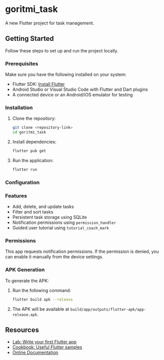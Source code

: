 # goritmi_task

A new Flutter project for task management.

## Getting Started

Follow these steps to set up and run the project locally.

### Prerequisites

Make sure you have the following installed on your system:

- Flutter SDK: [Install Flutter](https://docs.flutter.dev/get-started/install)
- Android Studio or Visual Studio Code with Flutter and Dart plugins
- A connected device or an Android/iOS emulator for testing

### Installation

1. Clone the repository:
   ```bash
   git clone <repository-link>
   cd goritmi_task
   ```
2. Install dependencies:
   ```bash
   flutter pub get
   ```
3. Run the application:
   ```bash
   flutter run
   ```

### Configuration

### Features

- Add, delete, and update tasks
- Filter and sort tasks
- Persistent task storage using SQLite
- Notification permissions using `permission_handler`
- Guided user tutorial using `tutorial_coach_mark`

### Permissions

This app requests notification permissions. If the permission is denied, you can enable it manually from the device settings.

### APK Generation

To generate the APK:
1. Run the following command:
   ```bash
   flutter build apk --release
   ```
2. The APK will be available at `build/app/outputs/flutter-apk/app-release.apk`.


## Resources

- [Lab: Write your first Flutter app](https://docs.flutter.dev/get-started/codelab)
- [Cookbook: Useful Flutter samples](https://docs.flutter.dev/cookbook)
- [Online Documentation](https://docs.flutter.dev/)

